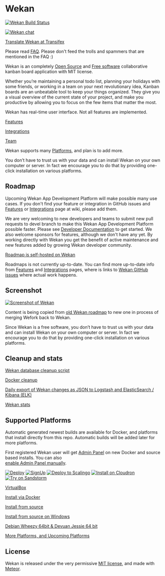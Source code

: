 # Wekan

[![Wekan Build Status][travis_badge]][travis_status]

[![Wekan chat][vanila_badge]][vanila_chat]

[Translate Wekan at Transifex][translate_wekan]

Please read [FAQ](https://github.com/wekan/wekan/wiki/FAQ).
Please don't feed the trolls and spammers that are mentioned in the FAQ :)

Wekan is an completely [Open Source][open_source] and [Free software][free_software]
collaborative kanban board application with MIT license.

Whether you’re maintaining a personal todo list, planning your holidays with
some friends, or working in a team on your next revolutionary idea, Kanban
boards are an unbeatable tool to keep your things organized. They give you a
visual overview of the current state of your project, and make you productive by
allowing you to focus on the few items that matter the most.

Wekan has real-time user interface. Not all features are implemented.

[Features][features]

[Integrations][integrations]

[Team](https://github.com/wekan/wekan/wiki/Team)

Wekan supports many [Platforms][platforms], and plan is to add more.

You don’t have to trust us with your data and can install Wekan on your own
computer or server. In fact we encourage you to do that by providing
one-click installation on various platforms.

## Roadmap

Upcoming Wekan App Development Platform will make possible
many use cases. If you don't find your feature or integration in
GitHub issues and [Features][features] or [Integrations][integrations]
page at wiki, please add them.

We are very welcoming to new developers and teams to submit new pull
requests to devel branch to make this Wekan App Development Platform possible
faster. Please see [Developer Documentation][dev_docs] to get started.
We also welcome sponsors for features, although we don't have any yet.
By working directly with Wekan you get the benefit of active maintenance
and new features added by growing Wekan developer community.

[Roadmap is self-hosted on Wekan][roadmap_wefork]

Roadmaps is not currently up-to-date. You can find more up-to-date
info from [Features][features] and [Integrations][integrations] pages,
where is links to [Wekan GitHub issues][wekan_issues] where actual
work happens.

## Screenshot

[![Screenshot of Wekan][screenshot_wefork]][roadmap_wefork]

Content is being copied from [old Wekan roadmap][roadmap_wekan] to
new one in process of merging Wefork back to Wekan.

Since Wekan is a free software, you don’t have to trust us with your data and can
install Wekan on your own computer or server. In fact we encourage you to do
that by providing one-click installation on various platforms.

## Cleanup and stats

[Wekan database cleanup script][wekan_cleanup]

[Docker cleanup](https://github.com/wekan/wekan/issues/985)

[Daily export of Wekan changes as JSON to Logstash and
ElasticSearch / Kibana (ELK)][wekan_logstash]

[Wekan stats][wekan_stats]

## Supported Platforms

Automatic generated newest builds are available for Docker, and platforms that
install directly from this repo. Automatic builds will be added later for more
platforms.

First registered Wekan user will get [Admin Panel][features] on new 
Docker and source based installs. You can also                            
[enable Admin Panel manually][enable_adminpanel].

[![Deploy][heroku_button]][heroku_deploy]
[![SignUp][indiehosters_button]][indiehosters_saas]
[![Deploy to Scalingo][scalingo_button]][scalingo_deploy]
[![Install on Cloudron][cloudron_button]][cloudron_install]
[![Try on Sandstorm][sandstorm_button]][sandstorm_appdemo]

[VirtualBox][virtualbox]

[Install via Docker](https://github.com/wekan/wekan/wiki/Docker)

[Install from source][install_source]

[Install from source on Windows][installsource_windows]

[Debian Wheezy 64bit & Devuan Jessie 64 bit][debian_wheezy_devuan_jessie]

[More Platforms, and Upcoming Platforms](https://github.com/wekan/wekan/wiki/Platforms)

## License

Wekan is released under the very permissive [MIT license](LICENSE), and made
with [Meteor](https://www.meteor.com).

[vanila_badge]: https://vanila.io/img/join-chat-button2.png
[vanila_chat]: https://chat.vanila.io/channel/wekan
[screenshot_wekan]: http://i.imgur.com/cI4jW2h.png
[screenshot_wefork]: http://i.imgur.com/lzvpeS9.png
[features]: https://github.com/wekan/wekan/wiki/Features
[integrations]: https://github.com/wekan/wekan/wiki/Integrations
[roadmap_wekan]: http://try.wekan.io/b/MeSsFJaSqeuo9M6bs/wekan-roadmap
[roadmap_wefork]: https://wekan.indie.host/b/t2YaGmyXgNkppcFBq/wekan-fork-roadmap
[wekan_issues]: https://github.com/wekan/wekan/issues
[wefork_issues]: https://github.com/wefork/wekan/issues
[sandstorm_button]: https://img.shields.io/badge/try-Wekan%20on%20Sandstorm-783189.svg
[sandstorm_appdemo]: https://demo.sandstorm.io/appdemo/m86q05rdvj14yvn78ghaxynqz7u2svw6rnttptxx49g1785cdv1h
[docker_image]: https://hub.docker.com/r/wekanteam/wekan/
[heroku_button]: https://www.herokucdn.com/deploy/button.png
[heroku_deploy]: https://heroku.com/deploy?template=https://github.com/wekan/wekan/tree/master
[indiehosters_button]: https://indie.host/signup.png
[indiehosters_saas]: https://indiehosters.net/shop/product/wekan-20
[scalingo_button]: https://cdn.scalingo.com/deploy/button.svg
[scalingo_deploy]: https://my.scalingo.com/deploy?source=https://github.com/wekan/wekan#master
[cloudron_button]: https://cloudron.io/img/button.svg
[cloudron_install]: https://cloudron.io/button.html?app=io.wekan.cloudronapp
[debian_wheezy_devuan_jessie]: https://github.com/soohwa/sps/blob/master/example/docs/1/wekan.md
[travis_badge]: https://travis-ci.org/wekan/wekan.svg?branch=meteor-1.4
[travis_status]: https://travis-ci.org/wekan/wekan
[install_source]: https://github.com/wekan/wekan/wiki/Install-and-Update#install-manually-from-source
[installsource_windows]: https://github.com/wekan/wekan/wiki/Install-Wekan-from-source-on-Windows
[virtualbox]: https://github.com/wekan/wekan/wiki/virtual-appliance
[docker_image]: https://hub.docker.com/r/wekanteam/wekan/
[wekan_wiki]: https://github.com/wekan/wekan/wiki
[translate_wekan]: https://www.transifex.com/wekan/wekan/
[autoinstall]: https://github.com/wekan/wekan-autoinstall
[autoinstall_issue]: https://github.com/anselal/wekan/issues/18
[dev_docs]: https://github.com/wekan/wekan/wiki/Developer-Documentation
[wekan_mongodb]: https://github.com/wekan/wekan-mongodb
[wekan_postgresql]: https://github.com/wekan/wekan-postgresql
[wekan_cleanup]: https://github.com/wekan/wekan-cleanup
[wekan_logstash]: https://github.com/wekan/wekan-logstash
[wekan_stats]: https://github.com/wekan/wekan-stats
[logstash_issue]: https://github.com/wekan/wekan/issues/855
[enable_adminpanel]: https://github.com/wekan/wekan/blob/devel/CHANGELOG.md#v0111-rc2-2017-03-05-wekan-prerelease
[open_source]: https://en.wikipedia.org/wiki/Open-source_software
[free_software]: https://en.wikipedia.org/wiki/Free_software
[platforms]: https://github.com/wekan/wekan/wiki/Platforms
